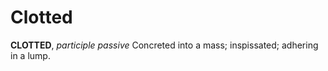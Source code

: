 # Clotted

**CLOTTED**, _participle passive_ Concreted into a mass; inspissated; adhering in a lump.